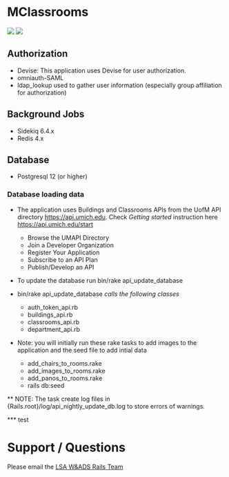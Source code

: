 # MClassrooms

![](https://img.shields.io/badge/Ruby%20Version-3.0.1-red) ![](https://img.shields.io/badge/Rails%20Version-6.1.5-red)

  ## Authorization
  - Devise:  This application uses Devise for user authorization.
  - omniauth-SAML
  - ldap_lookup used to gather user information (especially group affiliation for authorization)

  ## Background Jobs
  - Sidekiq 6.4.x
  - Redis 4.x

  ## Database
  - Postgresql 12 (or higher)
  ### Database loading data


   - The application uses Buildings and Classrooms APIs from the UofM API directory https://api.umich.edu. 
Check _Getting started_ instruction here https://api.umich.edu/start

      - Browse the UMAPI Directory
      - Join a Developer Organization
      - Register Your Application
      - Subscribe to an API Plan
      - Publish/Develop an API

   - To update the database run bin/rake api_update_database

   - bin/rake api_update_database _calls the following classes_
     - auth_token_api.rb
     - buildings_api.rb
     - classrooms_api.rb
     - department_api.rb
  - Note: you will initially run these rake tasks to add images to the application and the seed file to add intial data
    - add_chairs_to_rooms.rake
    - add_images_to_rooms.rake
    - add_panos_to_rooms.rake
    - rails db:seed

** NOTE: The task create log files in {Rails.root}/log/api_nightly_update_db.log to store errors of warnings.

*** test

# Support / Questions
  Please email the [LSA W&ADS Rails Team](mailto:lsa-was-rails-devs@umich.edu)
